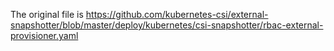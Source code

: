 The original file is https://github.com/kubernetes-csi/external-snapshotter/blob/master/deploy/kubernetes/csi-snapshotter/rbac-external-provisioner.yaml
